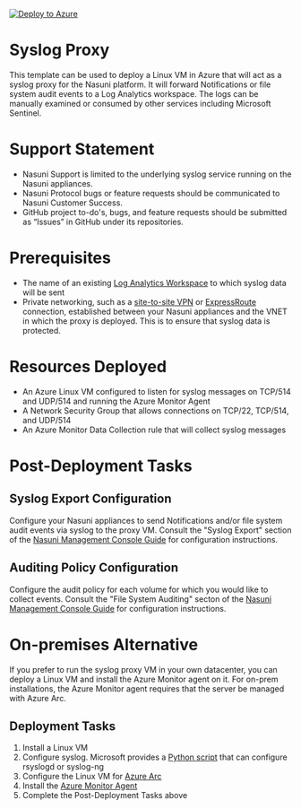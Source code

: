 [![Deploy to Azure](https://aka.ms/deploytoazurebutton)](https://portal.azure.com/#create/Microsoft.Template/uri/https%3A%2F%2Fraw.githubusercontent.com%2Fnasuni-labs%2Fnasuni-azure-syslog-proxy%2Fmain%2Fmain.json)

# Syslog Proxy
This template can be used to deploy a Linux VM in Azure that will act as a syslog proxy for the Nasuni platform. It will forward Notifications or file system audit events to a Log Analytics workspace. The logs can be manually examined or consumed by other services including Microsoft Sentinel.

# Support Statement
* Nasuni Support is limited to the underlying syslog service running on the Nasuni appliances.
* Nasuni Protocol bugs or feature requests should be communicated to Nasuni Customer Success.
* GitHub project to-do's, bugs, and feature requests should be submitted as “Issues” in GitHub under its repositories.

# Prerequisites
* The name of an existing [Log Analytics Workspace](https://learn.microsoft.com/en-us/azure/azure-monitor/logs/log-analytics-workspace-overview) to which syslog data will be sent
* Private networking, such as a [site-to-site VPN](https://learn.microsoft.com/en-us/azure/vpn-gateway/tutorial-site-to-site-portal) or [ExpressRoute](https://azure.microsoft.com/en-us/products/expressroute) connection, established between your Nasuni appliances and the VNET in which the proxy is deployed. This is to ensure that syslog data is protected.

# Resources Deployed
* An Azure Linux VM configured to listen for syslog messages on TCP/514 and UDP/514 and running the Azure Monitor Agent
* A Network Security Group that allows connections on TCP/22, TCP/514, and UDP/514
* An Azure Monitor Data Collection rule that will collect syslog messages

# Post-Deployment Tasks
## Syslog Export Configuration
Configure your Nasuni appliances to send Notifications and/or file system audit events via syslog to the proxy VM. Consult the "Syslog Export" section of the [Nasuni Management Console Guide](https://community.nasuni.com/s/documentation) for configuration instructions.
## Auditing Policy Configuration
Configure the audit policy for each volume for which you would like to collect events. Consult the "File System Auditing" secton of the [Nasuni Management Console Guide](https://community.nasuni.com/s/documentation) for configuration instructions.

# On-premises Alternative
If you prefer to run the syslog proxy VM in your own datacenter, you can deploy a Linux VM and install the Azure Monitor agent on it. For on-prem installations, the Azure Monitor agent requires that the server be managed with Azure Arc.
## Deployment Tasks
1. Install a Linux VM
2. Configure syslog. Microsoft provides a [Python script](https://github.com/Azure/Azure-Sentinel/tree/master/DataConnectors/Syslog) that can configure rsyslogd or syslog-ng
3. Configure the Linux VM for [Azure Arc](https://learn.microsoft.com/en-us/azure/azure-arc/servers/onboard-portal)
4. Install the [Azure Monitor Agent](https://learn.microsoft.com/en-us/azure/azure-monitor/agents/azure-monitor-agent-manage) 
5. Complete the Post-Deployment Tasks above
